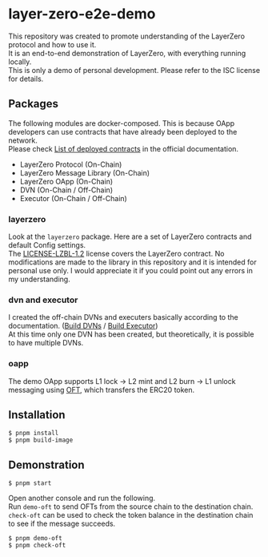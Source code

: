 # layer-zero-e2e-demo

This repository was created to promote understanding of the LayerZero protocol and how to use it.  
It is an end-to-end demonstration of LayerZero, with everything running locally.  
This is only a demo of personal development. Please refer to the ISC license for details.

## Packages

The following modules are docker-composed. This is because OApp developers can use contracts that have already been deployed to the network.  
Please check [List of deployed contracts](https://docs.layerzero.network/v2/developers/evm/technical-reference/deployed-contracts) in the official documentation.

- LayerZero Protocol (On-Chain)
- LayerZero Message Library (On-Chain)
- LayerZero OApp (On-Chain)
- DVN (On-Chain / Off-Chain)
- Executor (On-Chain / Off-Chain)

### layerzero
Look at the `layerzero` package. Here are a set of LayerZero contracts and default Config settings.  
The [LICENSE-LZBL-1.2](https://github.com/LayerZero-Labs/LayerZero-v2/blob/main/LICENSE-LZBL-1.2) license covers the LayerZero contract. No modifications are made to the library in this repository and it is intended for personal use only.
I would appreciate it if you could point out any errors in my understanding.

### dvn and executor
I created the off-chain DVNs and executers basically according to the documentation. ([Build DVNs](https://docs.layerzero.network/v2/developers/evm/off-chain/build-dvns) / [Build Executor](https://docs.layerzero.network/v2/developers/evm/off-chain/build-executors))  
At this time only one DVN has been created, but theoretically, it is possible to have multiple DVNs.

### oapp
The demo OApp supports L1 lock → L2 mint and L2 burn → L1 unlock messaging using [OFT](https://docs.layerzero.network/v2/developers/evm/oft/native-transfer), which transfers the ERC20 token.

## Installation

``` shell
$ pnpm install
$ pnpm build-image
```

## Demonstration

``` shell
$ pnpm start
```

Open another console and run the following.  
Run `demo-oft` to send OFTs from the source chain to the destination chain.  
`check-oft` can be used to check the token balance in the destination chain to see if the message succeeds.

``` shell
$ pnpm demo-oft
$ pnpm check-oft
```
